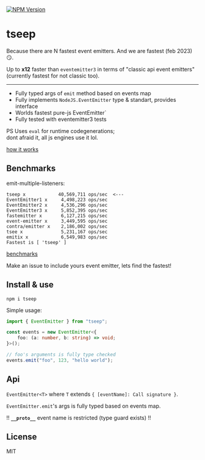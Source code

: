 [![NPM Version](https://badge.fury.io/js/tseep.svg?style=flat)](https://www.npmjs.com/package/tseep)

# tseep

Because there are N fastest event emitters. And we are fastest (feb 2023) 😏.

Up to **x12** faster than `eventemitter3` in terms of "classic api event emitters" (currently fastest for not classic too).

---

-   Fully typed args of `emit` method based on events map
-   Fully implements `NodeJS.EventEmitter` type & standart, provides interface
-   Worlds fastest pure-js EventEmitter`
-   Fully tested with eventemitter3 tests

PS Uses `eval` for runtime codegenerations;  
dont afraid it, all js engines use it lol.

[how it works](./docs/how_it_works_en.md)

## Benchmarks

emit-multiple-listeners:
```
tseep x            40,569,711 ops/sec  <---
EventEmitter1 x     4,498,223 ops/sec
EventEmitter2 x     4,536,296 ops/sec
EventEmitter3 x     5,852,395 ops/sec
fastemitter x       6,127,215 ops/sec
event-emitter x     3,449,595 ops/sec
contra/emitter x    2,186,002 ops/sec
tsee x              5,231,167 ops/sec
emitix x            6,549,983 ops/sec 
Fastest is [ 'tseep' ]
```

[benchmarks](./benchmarks/README.md)

Make an issue to include yours event emitter, lets find the fastest!

## Install & use

```
npm i tseep
```

Simple usage:

```ts
import { EventEmitter } from "tseep";

const events = new EventEmitter<{
    foo: (a: number, b: string) => void;
}>();

// foo's arguments is fully type checked
events.emit("foo", 123, "hello world");
```

## Api

`EventEmitter<T>` where `T` extends `{ [eventName]: Call signature }`.

`EventEmitter.emit`'s args is fully typed based on events map.

!! **`__proto__`** event name is restricted (type guard exists) !!

## License

MIT
